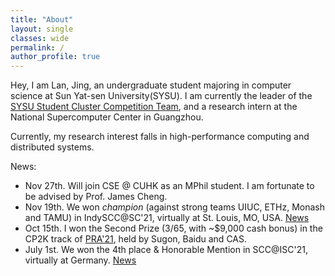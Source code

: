 ```yaml
---
title: "About"
layout: single
classes: wide
permalink: /
author_profile: true
---
```


Hey, I am Lan, Jing, an undergraduate student majoring in computer science at Sun Yat-sen University(SYSU). I am currently the leader of the [SYSU Student Cluster Competition Team](https://scc.sysu.tech/), and a research intern at the National Supercomputer Center in Guangzhou.

Currently, my research interest falls in high-performance computing and distributed systems.

News:

* Nov 27th. Will join CSE @ CUHK as an MPhil student. I am fortunate to be advised by Prof. James Cheng.
* Nov 19th. We won *champion* (against strong teams UIUC, ETHz, Monash and TAMU) in IndySCC@SC'21, virtually at St. Louis, MO, USA. [News](https://twitter.com/Supercomputing/status/1461712128180690951)
* Oct 15th. I won the Second Prize (3/65, with ~$9,000 cash bonus) in the CP2K track of [PRA'21](https://cas-pra.sugon.com/sugon/index2.html), held by Sugon, Baidu and CAS.
* July 1st. We won the 4th place & Honorable Mention in SCC@ISC'21, virtually at Germany. [News](https://www.hpcadvisorycouncil.com/events/student-cluster-competition/index.php)